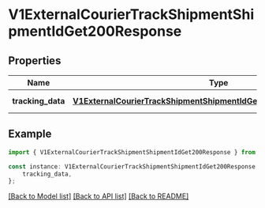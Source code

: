 # V1ExternalCourierTrackShipmentShipmentIdGet200Response


## Properties

Name | Type | Description | Notes
------------ | ------------- | ------------- | -------------
**tracking_data** | [**V1ExternalCourierTrackShipmentShipmentIdGet200ResponseTrackingData**](V1ExternalCourierTrackShipmentShipmentIdGet200ResponseTrackingData.md) |  | [default to undefined]

## Example

```typescript
import { V1ExternalCourierTrackShipmentShipmentIdGet200Response } from './api';

const instance: V1ExternalCourierTrackShipmentShipmentIdGet200Response = {
    tracking_data,
};
```

[[Back to Model list]](../README.md#documentation-for-models) [[Back to API list]](../README.md#documentation-for-api-endpoints) [[Back to README]](../README.md)
